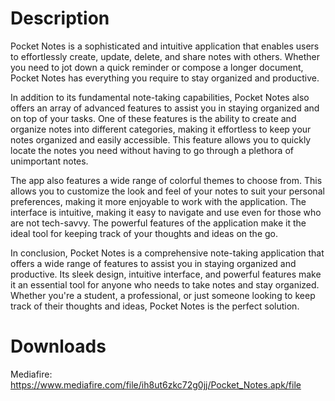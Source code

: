 # Description

Pocket Notes is a sophisticated and intuitive application that enables users to effortlessly create, update, delete, and share notes with others. Whether you need to jot down a quick reminder or compose a longer document, Pocket Notes has everything you require to stay organized and productive.

In addition to its fundamental note-taking capabilities, Pocket Notes also offers an array of advanced features to assist you in staying organized and on top of your tasks. One of these features is the ability to create and organize notes into different categories, making it effortless to keep your notes organized and easily accessible. This feature allows you to quickly locate the notes you need without having to go through a plethora of unimportant notes.

The app also features a wide range of colorful themes to choose from. This allows you to customize the look and feel of your notes to suit your personal preferences, making it more enjoyable to work with the application. The interface is intuitive, making it easy to navigate and use even for those who are not tech-savvy. The powerful features of the application make it the ideal tool for keeping track of your thoughts and ideas on the go.

In conclusion, Pocket Notes is a comprehensive note-taking application that offers a wide range of features to assist you in staying organized and productive. Its sleek design, intuitive interface, and powerful features make it an essential tool for anyone who needs to take notes and stay organized. Whether you're a student, a professional, or just someone looking to keep track of their thoughts and ideas, Pocket Notes is the perfect solution.


# Downloads
Mediafire: https://www.mediafire.com/file/ih8ut6zkc72g0jj/Pocket_Notes.apk/file
